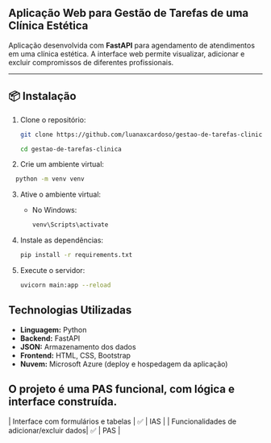 ## Aplicação Web para Gestão de Tarefas de uma Clínica Estética

Aplicação desenvolvida com **FastAPI** para agendamento de atendimentos em uma clínica estética. A interface web permite visualizar, adicionar e excluir compromissos de diferentes profissionais.

---

## 📦 Instalação

1. Clone o repositório:
   ```bash
   git clone https://github.com/luanaxcardoso/gestao-de-tarefas-clinica.git
   
   cd gestao-de-tarefas-clinica
    ```
2. Crie um ambiente virtual:
 ```bash
   python -m venv venv
   ```
3. Ative o ambiente virtual:
   - No Windows:
     ```bash
     venv\Scripts\activate
     ```
4. Instale as dependências:
   ```bash
   pip install -r requirements.txt
   ```

5. Execute o servidor:
   ```bash
   uvicorn main:app --reload
   ```

## Technologias Utilizadas
- **Linguagem:** Python
- **Backend:** FastAPI
- **JSON:** Armazenamento dos dados
- **Frontend:** HTML, CSS, Bootstrap
- **Nuvem:** Microsoft Azure (deploy e hospedagem da aplicação) 

## O projeto é uma PAS funcional, com lógica e interface construída.

| Interface com formulários e tabelas       | ✅       | IAS           |
| Funcionalidades de adicionar/excluir dados| ✅       | PAS           |
